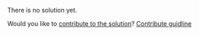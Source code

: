 
There is no solution yet.

Would you like to [contribute to the solution](https://github.com/BFEdev/BFE.dev-solutions/blob/main/question/explain-this-keyword-in-JavaScript_en.md)? [Contribute guidline](https://github.com/BFEdev/BFE.dev-solutions#how-to-contribute)
